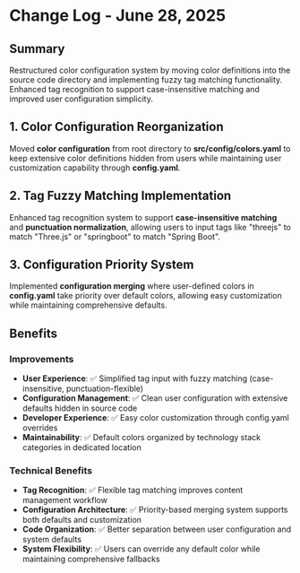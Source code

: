 <!-- 
FORMATTING REQUIREMENTS:
1. Maintain proper heading hierarchy:
   - Level 1 (#): Document title only (# Change Log - {{displayDate}})
   - Level 2 (##): Major sections and numbered changes
     * Top-level sections: ## Summary, ## Benefits, ## Next Steps
     * Numbered changes: ## 1. Feature/Fix Title, ## 2. Another Change, etc.
   - Level 3 (###): Subsections within major sections
     * Under Benefits: ### Improvements, ### Technical Benefits
     * Can be used for detailed breakdowns within numbered changes if needed
   - Level 4 (####): Minor details if needed for deeper analysis

2. Required structure:
   - ## Summary: Brief overview of the day's development work
   - Numbered changes: ## 1., ## 2., etc. with concise but comprehensive descriptions
   - ## Benefits: Organized into ### Improvements and ### Technical Benefits
   - ## Next Steps: Numbered list with Immediate, Short-term, and Long-term priorities

3. Content guidelines:
   - Use bold (**text**) for important terms, file names, and key concepts
   - Include checkmarks (✅) for completed items and measurable results
   - Keep descriptions concise but comprehensive for stakeholder communication
   - Focus on user-facing changes and business impact
   - Maintain consistency with corresponding developer log entries
-->

# Change Log - June 28, 2025

## Summary
Restructured color configuration system by moving color definitions into the source code directory and implementing fuzzy tag matching functionality. Enhanced tag recognition to support case-insensitive matching and improved user configuration simplicity.

<!-- Changes Made -->

## 1. Color Configuration Reorganization
Moved **color configuration** from root directory to **src/config/colors.yaml** to keep extensive color definitions hidden from users while maintaining user customization capability through **config.yaml**.

## 2. Tag Fuzzy Matching Implementation
Enhanced tag recognition system to support **case-insensitive matching** and **punctuation normalization**, allowing users to input tags like "threejs" to match "Three.js" or "springboot" to match "Spring Boot".

## 3. Configuration Priority System
Implemented **configuration merging** where user-defined colors in **config.yaml** take priority over default colors, allowing easy customization while maintaining comprehensive defaults.

## Benefits

### Improvements
- **User Experience**: ✅ Simplified tag input with fuzzy matching (case-insensitive, punctuation-flexible)
- **Configuration Management**: ✅ Clean user configuration with extensive defaults hidden in source code
- **Developer Experience**: ✅ Easy color customization through config.yaml overrides
- **Maintainability**: ✅ Default colors organized by technology stack categories in dedicated location

### Technical Benefits
- **Tag Recognition**: ✅ Flexible tag matching improves content management workflow
- **Configuration Architecture**: ✅ Priority-based merging system supports both defaults and customization
- **Code Organization**: ✅ Better separation between user configuration and system defaults
- **System Flexibility**: ✅ Users can override any default color while maintaining comprehensive fallbacks
